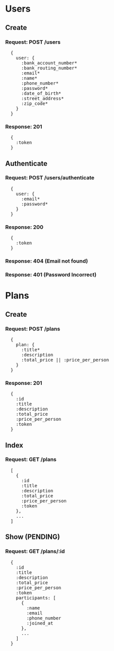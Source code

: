 # Users

## Create

### Request: POST /users
<pre>
  {
    user: {
      :bank_account_number*
      :bank_routing_number*
      :email*
      :name*
      :phone_number*
      :password*
      :date_of_birth*
      :street_address*
      :zip_code*
    }
  }
</pre>

### Response: 201
<pre>
  {
    :token
  }
</pre>

## Authenticate

### Request: POST /users/authenticate
<pre>
  {
    user: {
      :email*
      :password*
    }
  }
</pre>

### Response: 200
<pre>
  {
    :token
  }
</pre>

### Response: 404 (Email not found)

### Response: 401 (Password Incorrect)

# Plans

## Create

### Request: POST /plans
<pre>
  {
    plan: {
      :title*
      :description
      :total_price || :price_per_person
    }
  }
</pre>

### Response: 201
<pre>
  {
    :id
    :title
    :description
    :total_price
    :price_per_person
    :token
  }
</pre>

## Index

### Request: GET /plans

<pre>
  [
    {
      :id
      :title
      :description
      :total_price
      :price_per_person
      :token
    },
    ...
  ]
</pre>

## Show (PENDING)

### Request: GET /plans/:id

<pre>
  {
    :id
    :title
    :description
    :total_price
    :price_per_person
    :token
    participants: [
      {
        :name
        :email
        :phone_number
        :joined_at
      },
      ...
    ]
  }
</pre>
